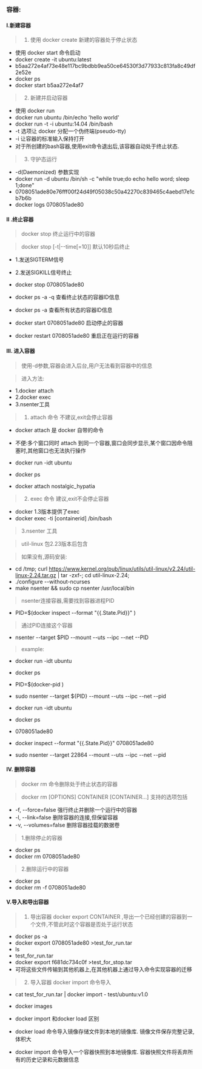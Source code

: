 ### 容器:

#### I.新建容器

  > 1. 使用 docker create 新建的容器处于停止状态

  - 使用 docker start 命令启动
  - docker create -it ubuntu:latest
  - b5aa272e4af73e48e117bc9bdbb9ea50ce64530f3d77933c813fa8c49df2e52e
  - docker ps
  - docker start b5aa272e4af7

 > 2. 新建并启动容器

  - 使用 docker run
  - docker run ubuntu /bin/echo 'hello world'
  - docker run -t -i ubuntu:14.04 /bin/bash
  - -t 选项让 docker 分配一个伪终端(pseudo-tty)
  - -i 让容器的标准输入保持打开
  - 对于所创建的bash容器,使用exit命令退出后,该容器自动处于终止状态.

 > 3. 守护态运行
  - -d(Daemonized) 参数实现
  - docker run -d ubuntu /bin/sh -c "while true;do echo hello word; sleep 1;done"
  - 0708051ade80e76fff00f24d49f05038c50a42270c839465c4aebd17e1cb7b6b
  - docker logs 0708051ade80

#### II .终止容器

  > docker stop 终止运行中的容器

  > docker stop [-t|--time[=10]] 默认10秒后终止

  - 1.发送SIGTERM信号
  - 2.发送SIGKILL信号终止

  - docker stop 0708051ade80
  - docker ps -a -q 查看终止状态的容器ID信息
  - docker ps -a 查看所有状态的容器ID信息
  - docker start 0708051ade80     启动停止的容器
  - docker restart 0708051ade80   重启正在运行的容器

#### III. 进入容器

  > 使用-d参数,容器会进入后台,用户无法看到容器中的信息

  > 进入方法:

  - 1.docker attach
  - 2.docker exec
  - 3.nsenter工具

  > 1. attach 命令 不建议,exit会停止容器

  - docker attach 是 docker 自带的命令
  - 不便:多个窗口同时 attach 到同一个容器,窗口会同步显示,某个窗口因命令阻塞时,其他窗口也无法执行操作

  - docker run -idt ubuntu
  - docker ps
  - docker attach nostalgic_hypatia

  > 2. exec 命令 建议,exit不会停止容器

  - docker 1.3版本提供了exec
  - docker exec -ti [containerid] /bin/bash

  > 3.nsenter 工具

  >  util-linux 包2.23版本后包含

  >  如果没有,源码安装:

  - cd /tmp; curl https://www.kernel.org/pub/linux/utils/util-linux/v2.24/util-linux-2.24.tar.gz | tar -zxf-; cd util-linux-2.24;
  - ./configure --without-ncurses
  - make nsenter && sudo cp nsenter /usr/local/bin

  > nsenter连接容器,需要找到容器进程PID

  -  PID=$(docker inspect --format "{{.State.Pid}}" <contaniner>)

  > 通过PID连接这个容器

  - nsenter --target $PID --mount --uts --ipc --net --PID

  >  example:

  - docker run -idt ubuntu
  - docker ps
  - PID=$(docker-pid <contaniner>)
  - sudo nsenter --target ${PID} --mount --uts --ipc --net --pid

  - docker run -idt ubuntu
  - docker ps
  - 0708051ade80
  - docker inspect --format "{{.State.Pid}}" 0708051ade80
  - sudo nsenter --target 22864 --mount --uts --ipc --net --pid

#### IV. 删除容器

  > docker rm 命令删除处于终止状态的容器

  > docker rm [OPTIONS] CONTAINER [CONTAINER...] 支持的选项包括

  - -f, --force=false     强行终止并删除一个运行中的容器
  - -l, --link=false      删除容器的连接,但保留容器
  - -v, --volumes=false   删除容器挂载的数据卷

  > 1.删除停止的容器

  - docker ps
  - docker rm 0708051ade80

  > 2.删除运行中的容器

  - docker ps
  - docker rm -f 0708051ade80

#### V.导入和导出容器

  > 1. 导出容器 docker export CONTAINER ,导出一个已经创建的容器到一个文件,不管此时这个容器是否处于运行状态

  - docker ps -a
  - docker export 0708051ade80 >test_for_run.tar
  - ls
  - test_for_run.tar
  - docker export f681dc734c0f >test_for_stop.tar
  - 可将这些文件传输到其他机器上,在其他机器上通过导入命令实现容器的迁移

 > 2. 导入容器 docker import 命令导入

  - cat test_for_run.tar | docker import - test/ubuntu:v1.0
  - docker images

  - docker import 和docker load 区别
  - docker load 命令导入镜像存储文件到本地的镜像库. 镜像文件保存完整记录,体积大
  - docker import 命令导入一个容器快照到本地镜像库. 容器快照文件将丢弃所有的历史记录和元数据信息
